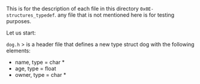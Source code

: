 This is for the description of each file in this directory `0x0E-structures_typedef`.
any file that is not mentioned here is for testing purposes.

Let us start:

`dog.h` > is a header file that defines a new type struct dog with the following elements:
- name, type = char *
- age, type = float
- owner, type = char *
